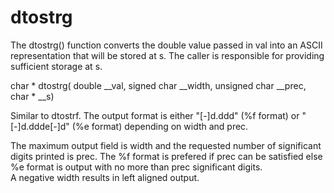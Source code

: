 <h1>dtostrg</h1>

The dtostrg() function converts the double value passed in val into an ASCII representation that will be stored at s. The caller is responsible for providing sufficient storage at s.


char * dtostrg(
	double __val,
	signed char __width,
	unsigned char __prec,
	char * __s)  

Similar to dtostrf. The output format is either "[-]d.ddd" (%f format) or "[-]d.ddde[-]d" (%e format) depending on width and prec. 

The maximum output field is width and the requested number of significant digits printed is prec. 
The %f format is prefered if prec can be satisfied else %e format is output with no more than prec significant digits. 	
A negative width results in left aligned output.